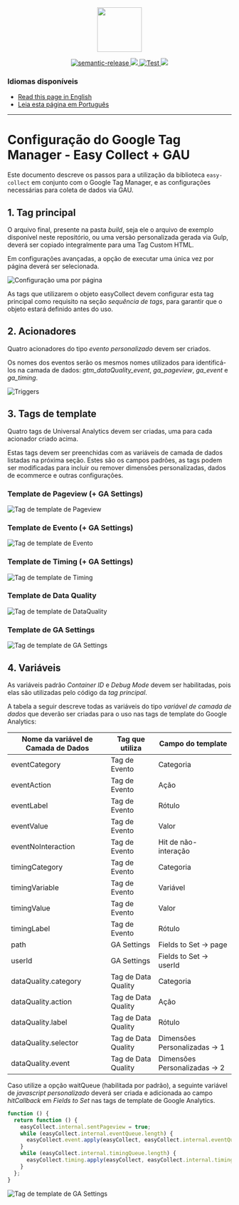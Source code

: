<div align="center">
<img src="https://raw.githubusercontent.com/DP6/templates-centro-de-inovacoes/main/public/images/centro_de_inovacao_dp6.png" height="100px" />
</div>

<p align="center">
  <a href="#badge">
    <img alt="semantic-release" src="https://img.shields.io/badge/%20%20%F0%9F%93%A6%F0%9F%9A%80-semantic--release-e10079.svg">
  </a>
  <a href="https://codecov.io/gh/DP6/easy-collect">
    <img src="https://codecov.io/gh/DP6/easy-collect/branch/master/graph/badge.svg?token=GAQ88UQJQN"/>
  </a>
  <a href="#badge">
    <img alt="Test" src="https://github.com/dp6/easy-collect/actions/workflows/test.yml/badge.svg">
  </a>
  <a href="https://www.codacy.com/gh/DP6/easy-collect/dashboard?utm_source=github.com&amp;utm_medium=referral&amp;utm_content=DP6/easy-collect&amp;utm_campaign=Badge_Grade">
    <img src="https://app.codacy.com/project/badge/Grade/741dc3805af14444b9e6b4cb9b4269f4"/>
  </a>
</p>

### Idiomas disponíveis

- [Read this page in English](https://github.com/DP6/easy-collect/blob/master/README-GTM-CONFIG.md)
- [Leia esta página em Português](https://github.com/DP6/easy-collect/blob/master/README-GTM-CONFIG-pt.md)

---

# Configuração do Google Tag Manager - Easy Collect + GAU

Este documento descreve os passos para a utilização da biblioteca `easy-collect` em conjunto com o Google Tag Manager, e as configurações necessárias para coleta de dados via GAU.

## 1. Tag principal

O arquivo final, presente na pasta _build_, seja ele o arquivo de exemplo disponível neste repositório, ou uma versão personalizada gerada via Gulp, deverá ser copiado integralmente para uma Tag Custom HTML.

Em configurações avançadas, a opção de executar uma única vez por página deverá ser selecionada.

![Configuração uma por página](documentations/images/once_per_page.png)

As tags que utilizarem o objeto easyCollect devem configurar esta tag principal como requisito na seção _sequência de tags_, para garantir que o objeto estará definido antes do uso.

## 2. Acionadores

Quatro acionadores do tipo _evento personalizado_ devem ser criados.

Os nomes dos eventos serão os mesmos nomes utilizados para identificá-los na camada de dados: _gtm_dataQuality_event_, _ga_pageview_, _ga_event_ e _ga_timing_.

![Triggers](documentations/images/event_name.png)

## 3. Tags de template

Quatro tags de Universal Analytics devem ser criadas, uma para cada acionador criado acima.

Estas tags devem ser preenchidas com as variáveis de camada de dados listadas na próxima seção. Estes são os campos padrões, as tags podem ser modificadas para incluir ou remover dimensões personalizadas, dados de ecommerce e outras configurações.

### Template de Pageview (+ GA Settings)

![Tag de template de Pageview](documentations/images/tag_pageview.png)

### Template de Evento (+ GA Settings)

![Tag de template de Evento](documentations/images/tag_event.png)

### Template de Timing (+ GA Settings)

![Tag de template de Timing](documentations/images/tag_timing.png)

### Template de Data Quality

![Tag de template de DataQuality](documentations/images/tag_dataquality.png)

### Template de GA Settings

![Tag de template de GA Settings](documentations/images/var_gasettings.png)

## 4. Variáveis

As variáveis padrão _Container ID_ e _Debug Mode_ devem ser habilitadas, pois elas são utilizadas pelo código da _tag principal_.

A tabela a seguir descreve todas as variáveis do tipo _variável de camada de dados_ que deverão ser criadas para o uso nas tags de template do Google Analytics:

| Nome da variável de Camada de Dados | Tag que utiliza     | Campo do template             |
| ----------------------------------- | ------------------- | ----------------------------- |
| eventCategory                       | Tag de Evento       | Categoria                     |
| eventAction                         | Tag de Evento       | Ação                          |
| eventLabel                          | Tag de Evento       | Rótulo                        |
| eventValue                          | Tag de Evento       | Valor                         |
| eventNoInteraction                  | Tag de Evento       | Hit de não-interação          |
| timingCategory                      | Tag de Evento       | Categoria                     |
| timingVariable                      | Tag de Evento       | Variável                      |
| timingValue                         | Tag de Evento       | Valor                         |
| timingLabel                         | Tag de Evento       | Rótulo                        |
| path                                | GA Settings         | Fields to Set -> page         |
| userId                              | GA Settings         | Fields to Set -> userId       |
| dataQuality.category                | Tag de Data Quality | Categoria                     |
| dataQuality.action                  | Tag de Data Quality | Ação                          |
| dataQuality.label                   | Tag de Data Quality | Rótulo                        |
| dataQuality.selector                | Tag de Data Quality | Dimensões Personalizadas -> 1 |
| dataQuality.event                   | Tag de Data Quality | Dimensões Personalizadas -> 2 |

Caso utilize a opção waitQueue (habilitada por padrão), a seguinte variável de _javascript personalizado_ deverá ser criada e adicionada ao campo _hitCallback_ em _Fields to Set_ nas tags de template de Google Analytics.

```javascript
function () {
  return function () {
    easyCollect.internal.sentPageview = true;
    while (easyCollect.internal.eventQueue.length) {
      easyCollect.event.apply(easyCollect, easyCollect.internal.eventQueue.shift());
    }
    while (easyCollect.internal.timingQueue.length) {
      easyCollect.timing.apply(easyCollect, easyCollect.internal.timingQueue.shift());
    }
  };
}
```

![Tag de template de GA Settings](documentations/images/hit_callback.png)